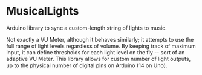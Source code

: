 # MusicalLights
Arduino library to sync a custom-length string of lights to music.

Not exactly a VU Meter, although it behaves similarly; it attempts to use the full range of light levels regardless of volume.
By keeping track of maximum input, it can define thresholds for each light level on the fly -- sort of an adaptive VU Meter.
This library allows for custom number of light outputs, up to the physical number of digital pins on Arduino (14 on Uno).
